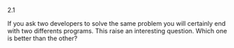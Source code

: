 2.1

If you ask two developers to solve the same problem you will certainly end with two differents programs. This raise an interesting question. Which one is better than the other?



